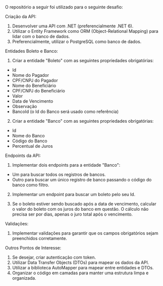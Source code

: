 O repositório a seguir foi utilizado para o seguinte desafio:

Criação da API:
1. Desenvolver uma API com .NET (preferencialmente .NET 6).
2. Utilizar o Entity Framework como ORM (Object-Relational Mapping) para lidar com o banco de dados.
3. Preferencialmente, utilizar o PostgreSQL como banco de dados.

Entidades Boleto e Banco:

1. Criar a entidade "Boleto" com as seguintes propriedades obrigatórias:
  - Id
  - Nome do Pagador
  - CPF/CNPJ do Pagador
  - Nome do Beneficiário
  - CPF/CNPJ do Beneficiário
  - Valor
  - Data de Vencimento
  - Observação
  - BancoId (o Id do Banco será usado como referência)

2. Criar a entidade "Banco" com as seguintes propriedades obrigatórias:
  - Id
  - Nome do Banco
  - Código do Banco
  - Percentual de Juros

Endpoints da API:

1. Implementar dois endpoints para a entidade "Banco":
  - Um para buscar todos os registros de bancos.
  - Outro para buscar um único registro de banco passando o código do banco como filtro.
    
2. Implementar um endpoint para buscar um boleto pelo seu Id.

3. Se o boleto estiver sendo buscado após a data de vencimento, calcular o valor do boleto com os juros do banco em questão. O cálculo não precisa ser por dias, apenas o juro total após o vencimento.

Validações:

1. Implementar validações para garantir que os campos obrigatórios sejam preenchidos corretamente.

Outros Pontos de Interesse:

1. Se desejar, criar autenticação com token.
2. Utilizar Data Transfer Objects (DTOs) para mapear os dados da API.
3. Utilizar a biblioteca AutoMapper para mapear entre entidades e DTOs.
4. Organizar o código em camadas para manter uma estrutura limpa e organizada.

